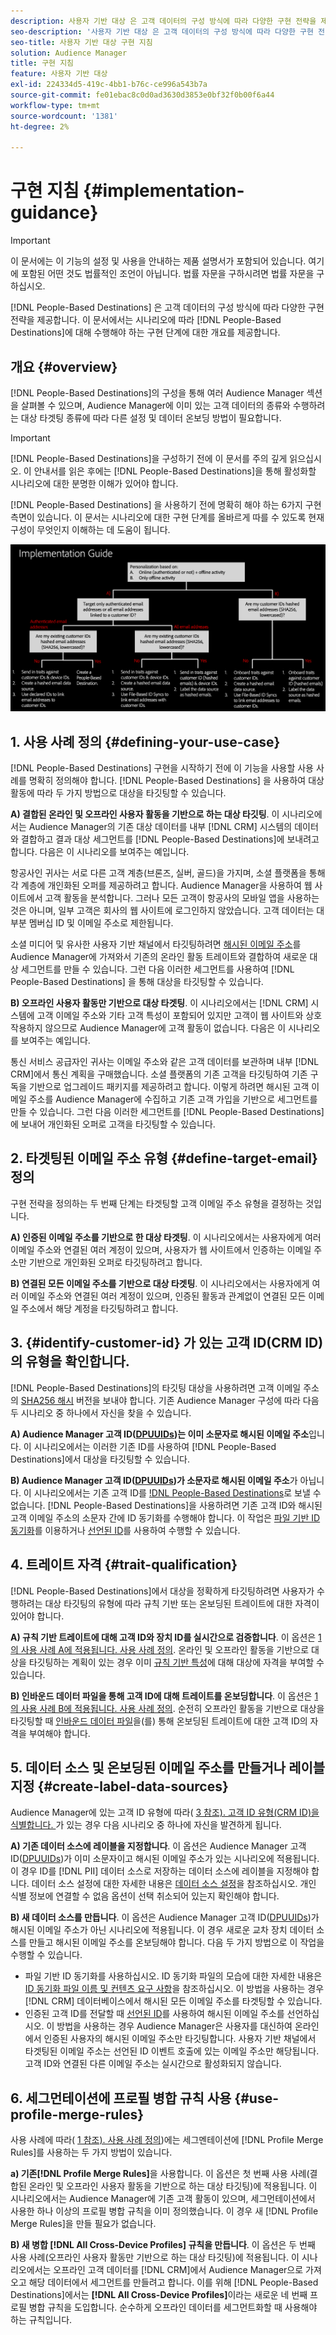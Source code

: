 ```yaml
---
description: 사용자 기반 대상 은 고객 데이터의 구성 방식에 따라 다양한 구현 전략을 제공합니다. 이 문서에서는 시나리오에 따라 사용자 기반 대상에 대해 수행해야 하는 구현 단계에 대한 개요를 제공합니다.
seo-description: '사용자 기반 대상 은 고객 데이터의 구성 방식에 따라 다양한 구현 전략을 제공합니다. 이 문서에서는 시나리오에 따라 사용자 기반 대상에 대해 수행해야 하는 구현 단계에 대한 개요를 제공합니다.  '
seo-title: 사용자 기반 대상 구현 지침
solution: Audience Manager
title: 구현 지침
feature: 사용자 기반 대상
exl-id: 224334d5-419c-4bb1-b76c-ce996a543b7a
source-git-commit: fe01ebac8c0d0ad3630d3853e0bf32f0b00f6a44
workflow-type: tm+mt
source-wordcount: '1381'
ht-degree: 2%

---
```


# 구현 지침 {#implementation-guidance}

>[!IMPORTANT]
>이 문서에는 이 기능의 설정 및 사용을 안내하는 제품 설명서가 포함되어 있습니다. 여기에 포함된 어떤 것도 법률적인 조언이 아닙니다. 법률 자문을 구하시려면 법률 자문을 구하십시오.

[!DNL People-Based Destinations] 은 고객 데이터의 구성 방식에 따라 다양한 구현 전략을 제공합니다. 이 문서에서는 시나리오에 따라 [!DNL People-Based Destinations]에 대해 수행해야 하는 구현 단계에 대한 개요를 제공합니다.

## 개요 {#overview}

[!DNL People-Based Destinations]의 구성을 통해 여러 Audience Manager 섹션을 살펴볼 수 있으며, Audience Manager에 이미 있는 고객 데이터의 종류와 수행하려는 대상 타겟팅 종류에 따라 다른 설정 및 데이터 온보딩 방법이 필요합니다.

>[!IMPORTANT]
> [!DNL People-Based Destinations]을 구성하기 전에 이 문서를 주의 깊게 읽으십시오. 이 안내서를 읽은 후에는 [!DNL People-Based Destinations]을 통해 활성화할 시나리오에 대한 분명한 이해가 있어야 합니다.

[!DNL People-Based Destinations] 을 사용하기 전에 명확히 해야 하는 6가지 구현 측면이 있습니다. 이 문서는 시나리오에 대한 구현 단계를 올바르게 따를 수 있도록 현재 구성이 무엇인지 이해하는 데 도움이 됩니다.

![pbd 구현](assets/pbd-implementation.png)

## 1. 사용 사례 정의 {#defining-your-use-case}

[!DNL People-Based Destinations] 구현을 시작하기 전에 이 기능을 사용할 사용 사례를 명확히 정의해야 합니다. [!DNL People-Based Destinations] 을 사용하여 대상 활동에 따라 두 가지 방법으로 대상을 타깃팅할 수 있습니다.

**A) 결합된 온라인 및 오프라인 사용자 활동을 기반으로 하는 대상 타깃팅**. 이 시나리오에서는 Audience Manager의 기존 대상 데이터를 내부 [!DNL CRM] 시스템의 데이터와 결합하고 결과 대상 세그먼트를 [!DNL People-Based Destinations]에 보내려고 합니다. 다음은 이 시나리오를 보여주는 예입니다.

항공사인 귀사는 서로 다른 고객 계층(브론즈, 실버, 골드)을 가지며, 소셜 플랫폼을 통해 각 계층에 개인화된 오퍼를 제공하려고 합니다. Audience Manager을 사용하여 웹 사이트에서 고객 활동을 분석합니다. 그러나 모든 고객이 항공사의 모바일 앱을 사용하는 것은 아니며, 일부 고객은 회사의 웹 사이트에 로그인하지 않았습니다. 고객 데이터는 대부분 멤버십 ID 및 이메일 주소로 제한됩니다.

소셜 미디어 및 유사한 사용자 기반 채널에서 타깃팅하려면 [해시된 이메일 주소](people-based-destinations-prerequisites.md)를 Audience Manager에 가져와서 기존의 온라인 활동 트레이트와 결합하여 새로운 대상 세그먼트를 만들 수 있습니다. 그런 다음 이러한 세그먼트를 사용하여 [!DNL People-Based Destinations] 을 통해 대상을 타깃팅할 수 있습니다.

**B) 오프라인 사용자 활동만 기반으로 대상 타겟팅**. 이 시나리오에서는 [!DNL CRM] 시스템에 고객 이메일 주소와 기타 고객 특성이 포함되어 있지만 고객이 웹 사이트와 상호 작용하지 않으므로 Audience Manager에 고객 활동이 없습니다. 다음은 이 시나리오를 보여주는 예입니다.

통신 서비스 공급자인 귀사는 이메일 주소와 같은 고객 데이터를 보관하며 내부 [!DNL CRM]에서 통신 계획을 구매했습니다. 소셜 플랫폼의 기존 고객을 타깃팅하여 기존 구독을 기반으로 업그레이드 패키지를 제공하려고 합니다. 이렇게 하려면 해시된 고객 이메일 주소를 Audience Manager에 수집하고 기존 고객 가입을 기반으로 세그먼트를 만들 수 있습니다. 그런 다음 이러한 세그먼트를 [!DNL People-Based Destinations]에 보내어 개인화된 오퍼로 고객을 타깃팅할 수 있습니다.

## 2. 타겟팅된 이메일 주소 유형 {#define-target-email} 정의

구현 전략을 정의하는 두 번째 단계는 타겟팅할 고객 이메일 주소 유형을 결정하는 것입니다.

**A) 인증된 이메일 주소를 기반으로 한 대상 타겟팅**. 이 시나리오에서는 사용자에게 여러 이메일 주소와 연결된 여러 계정이 있으며, 사용자가 웹 사이트에서 인증하는 이메일 주소만 기반으로 개인화된 오퍼로 타깃팅하려고 합니다.

**B) 연결된 모든 이메일 주소를 기반으로 대상 타겟팅**. 이 시나리오에서는 사용자에게 여러 이메일 주소와 연결된 여러 계정이 있으며, 인증된 활동과 관계없이 연결된 모든 이메일 주소에서 해당 계정을 타깃팅하려고 합니다.

## 3. {#identify-customer-id} 가 있는 고객 ID(CRM ID)의 유형을 확인합니다.

[!DNL People-Based Destinations]의 타깃팅 대상을 사용하려면 고객 이메일 주소의 [SHA256 해시](people-based-destinations-prerequisites.md) 버전을 보내야 합니다. 기존 Audience Manager 구성에 따라 다음 두 시나리오 중 하나에서 자신을 찾을 수 있습니다.

**A) Audience Manager 고객 ID([DPUUIDs](../../reference/ids-in-aam.md))는 이미 소문자로 해시된 이메일 주소**&#x200B;입니다. 이 시나리오에서는 이러한 기존 ID를 사용하여 [!DNL People-Based Destinations]에서 대상을 타깃팅할 수 있습니다.

**B) Audience Manager 고객 ID([DPUUIDs](../../reference/ids-in-aam.md))가 소문자로 해시된 이메일 주소**&#x200B;가 아닙니다. 이 시나리오에서는 기존 고객 ID를 [!DNL People-Based Destinations](으)로 보낼 수 없습니다. [!DNL People-Based Destinations]을 사용하려면 기존 고객 ID와 해시된 고객 이메일 주소의 소문자 간에 ID 동기화를 수행해야 합니다. 이 작업은 [파일 기반 ID 동기화](../../integration/sending-audience-data/batch-data-transfer-explained/id-sync-file-based.md)를 이용하거나 [선언된 ID](../declared-ids.md)를 사용하여 수행할 수 있습니다.

## 4. 트레이트 자격 {#trait-qualification}

[!DNL People-Based Destinations]에서 대상을 정확하게 타깃팅하려면 사용자가 수행하려는 대상 타깃팅의 유형에 따라 규칙 기반 또는 온보딩된 트레이트에 대한 자격이 있어야 합니다.

**A) 규칙 기반 트레이트에 대해 고객 ID와 장치 ID를 실시간으로 검증합니다**. 이 옵션은 [1의 사용 사례 A에 적용됩니다. 사용 사례 정의](people-based-destinations-workflow.md#defining-your-use-case). 온라인 및 오프라인 활동을 기반으로 대상을 타깃팅하는 계획이 있는 경우 이미 [규칙 기반 특성](../traits/trait-and-segment-qualification-reference.md)에 대해 대상에 자격을 부여할 수 있습니다.

**B) 인바운드 데이터 파일을 통해 고객 ID에 대해 트레이트를 온보딩합니다**. 이 옵션은 [1의 사용 사례 B에 적용됩니다. 사용 사례 정의](people-based-destinations-workflow.md#defining-your-use-case). 순전히 오프라인 활동을 기반으로 대상을 타깃팅할 때 [인바운드 데이터 파일](../../integration/sending-audience-data/batch-data-transfer-explained/inbound-file-contents.md)을(를) 통해 온보딩된 트레이트에 대한 고객 ID의 자격을 부여해야 합니다.

## 5. 데이터 소스 및 온보딩된 이메일 주소를 만들거나 레이블 지정 {#create-label-data-sources}

Audience Manager에 있는 고객 ID 유형에 따라( [3 참조). 고객 ID 유형(CRM ID)을 식별합니다. ](people-based-destinations-workflow.md#identify-customer-id) 가 있는 경우 다음 시나리오 중 하나에 자신을 발견하게 됩니다.

**A) 기존 데이터 소스에 레이블을 지정합니다**. 이 옵션은 Audience Manager 고객 ID([DPUUIDs](../../reference/ids-in-aam.md))가 이미 소문자이고 해시된 이메일 주소가 있는 시나리오에 적용됩니다. 이 경우 ID를 [!DNL PII] 데이터 소스로 저장하는 데이터 소스에 레이블을 지정해야 합니다. 데이터 소스 설정에 대한 자세한 내용은 [데이터 소스 설정](../datasources-list-and-settings.md)을 참조하십시오. 개인 식별 정보에 연결할 수 없음 옵션이 선택 취소되어 있는지 확인해야 합니다.

**B) 새 데이터 소스를 만듭니다**. 이 옵션은 Audience Manager 고객 ID([DPUUIDs](../../reference/ids-in-aam.md))가 해시된 이메일 주소가 아닌 시나리오에 적용됩니다. 이 경우 새로운 교차 장치 데이터 소스를 만들고 해시된 이메일 주소를 온보딩해야 합니다. 다음 두 가지 방법으로 이 작업을 수행할 수 있습니다.

* 파일 기반 ID 동기화를 사용하십시오. ID 동기화 파일의 모습에 대한 자세한 내용은 [ID 동기화 파일 이름 및 컨텐츠 요구 사항](../../integration/sending-audience-data/batch-data-transfer-explained/id-sync-file-based.md)을 참조하십시오. 이 방법을 사용하는 경우 [!DNL CRM] 데이터베이스에서 해시된 모든 이메일 주소를 타겟팅할 수 있습니다.
* 인증된 고객 ID를 전달할 때 [선언된 ID](../declared-ids.md)를 사용하여 해시된 이메일 주소를 선언하십시오. 이 방법을 사용하는 경우 Audience Manager은 사용자를 대신하여 온라인에서 인증된 사용자의 해시된 이메일 주소만 타깃팅합니다. 사용자 기반 채널에서 타겟팅된 이메일 주소는 선언된 ID 이벤트 호출에 있는 이메일 주소만 해당됩니다. 고객 ID와 연결된 다른 이메일 주소는 실시간으로 활성화되지 않습니다.

## 6. 세그먼테이션에 프로필 병합 규칙 사용 {#use-profile-merge-rules}

사용 사례에 따라( [1 참조). 사용 사례 정의](people-based-destinations-workflow.md#defining-your-use-case))에는 세그멘테이션에 [!DNL Profile Merge Rules]를 사용하는 두 가지 방법이 있습니다.

**a) 기존[!DNL Profile Merge Rules]**&#x200B;을 사용합니다. 이 옵션은 첫 번째 사용 사례(결합된 온라인 및 오프라인 사용자 활동을 기반으로 하는 대상 타깃팅)에 적용됩니다. 이 시나리오에서는 Audience Manager에 기존 고객 활동이 있으며, 세그먼테이션에서 사용한 하나 이상의 프로필 병합 규칙을 이미 정의했습니다. 이 경우 새 [!DNL Profile Merge Rules]을 만들 필요가 없습니다.

**B) 새 병합  [!DNL All Cross-Device Profiles] 규칙을 만듭니다**. 이 옵션은 두 번째 사용 사례(오프라인 사용자 활동만 기반으로 하는 대상 타깃팅)에 적용됩니다. 이 시나리오에서는 오프라인 고객 데이터를 [!DNL CRM]에서 Audience Manager으로 가져오고 해당 데이터에서 세그먼트를 만들려고 합니다. 이를 위해 [!DNL People-Based Destinations]에서는 **[!DNL All Cross-Device Profiles]**&#x200B;이라는 새로운 네 번째 프로필 병합 규칙을 도입합니다. 순수하게 오프라인 데이터를 세그먼트화할 때 사용해야 하는 규칙입니다.
